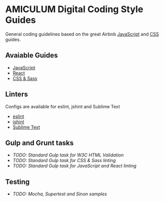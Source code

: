 # AMICULUM Digital Coding Style Guides

General coding guidelines based on the great Airbnb [JavaScript](https://github.com/airbnb/javascript) and [CSS](https://github.com/airbnb/css) guides.

## Avaiable Guides

 - [JavaScript](javascript/)
 - [React](javascript/react/)
 - [CSS & Sass](css/)
 
## Linters

Configs are available for eslint, jshint and Sublime Text

 - [eslint](javascript/linters/)
 - [jshint](javascript/linters/)
 - [Sublime Text](javascript/linters/)
 
 
## Gulp and Grunt tasks

 - *TODO: Standard Gulp task for W3C HTML Validation*
 - *TODO: Standard Gulp task for CSS & Sass linting*
 - *TODO: Standard Gulp task for JavaScript and React linting*


## Testing

 - *TODO: Mocha, Supertest and Sinon samples*
 
